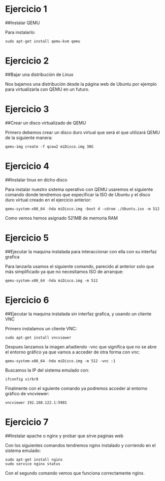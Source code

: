 # Ejercicio 1
##Instalar QEMU

Para instalarlo:

```
sudo apt-get install qemu-kvm qemu
```

# Ejercicio 2
##Bajar una distribución de Linux

Nos bajamos una distribución desde la página web de Ubuntu por ejemplo para virtualizarla con QEMU en un futuro.

# Ejercicio 3
##Crear un disco virtualizado de QEMU

Primero debemos crear un disco duro virtual que será el que utilizará QEMU de la siguiente manera:

```
qemu-img create -f qcow2 miDisco.img 30G
```

# Ejercicio 4
##Instalar linux en dicho disco

Para instalar nuestro sistema operativo con QEMU usaremos el siguiente comando donde tendremos que especificar la ISO de Ubuntu y el disco duro virtual creado en el ejercicio anterior:

```
qemu-system-x86_64 -hda miDisco.img -boot d -cdrom ./Ubuntu.iso -m 512
```

Como vemos hemos asignado 521MB de memoria RAM

# Ejercicio 5
##Ejecutar la maquina instalada para interaccionar con ella con su interfaz grafica

Para lanzarla usamos el siguiente comando, parecido al anterior solo que más simplificado ya que no necesitamos ISO de arranque:

```
qemu-system-x86_64 -hda miDisco.img -m 512
```

# Ejercicio 6
##Ejecutar la maquina instalada sin interfaz grafica, y usando un cliente VNC


Primero instalamos un cliente VNC:
```
sudo apt-get install vncviewer
```

Despues lanzamos la imagen añadiendo -vnc que significa que no se abre el entorno gráfico ya que vamos a acceder de otra forma con vnc:

```
qemu-system-x86_64 -hda miDisco.img -m 512 -vnc :1
```

Buscamos la IP del sistema emulado con:

```
ifconfig virbr0
```

Finalmente con el sguiente comando ya podremos acceder al entorno gráfico de vncviewer:

```
vncviewer 192.168.122.1:5901
```

# Ejercicio 7
##Instalar apache o nginx y probar que sirve paginas web

Con los siguientes comandos tendremos nginx instalado y corriendo en el sistema emulado:

```
sudo apt-get install nginx
sudo service nginx status
```
Con el segundo comando vemos que funciona correctamente nginx.